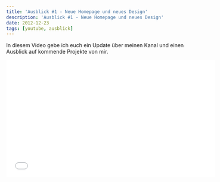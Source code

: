```yaml
---
title: 'Ausblick #1 - Neue Homepage und neues Design'
description: 'Ausblick #1 - Neue Homepage und neues Design'
date: 2012-12-23
tags: [youtube, ausblick]
---
```



In diesem Video gebe ich euch ein Update über meinen Kanal und einen Ausblick auf kommende Projekte von mir.

<iframe width="560" height="315" src="//www.youtube.com/embed/2U9EtWoDi7A" frameborder="0"> </iframe>